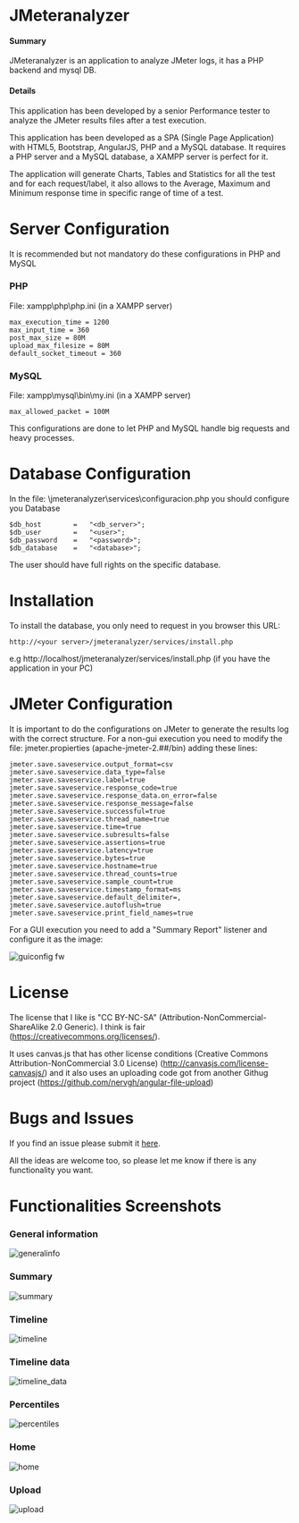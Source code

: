 # JMeteranalyzer

#### Summary
JMeteranalyzer is an application to analyze JMeter logs, it has a PHP backend and mysql DB.

#### Details
This application has been developed by a senior Performance tester to analyze the JMeter results files after a test execution.

This application has been developed as a SPA (Single Page Application) with HTML5, Bootstrap, AngularJS, PHP and a MySQL database. It requires a PHP server and a MySQL database, a XAMPP server is perfect for it.

The application will generate Charts, Tables and Statistics for all the test and for each request/label, it also allows to the Average, Maximum and Minimum response time in specific range of time of a test.


# Server Configuration

It is recommended but not mandatory do these configurations in PHP and MySQL

### PHP
File: xampp\php\php.ini (in a XAMPP server)
```
max_execution_time = 1200 
max_input_time = 360 
post_max_size = 80M 
upload_max_filesize = 80M 
default_socket_timeout = 360
```

### MySQL
File: xampp\mysql\bin\my.ini (in a XAMPP server)
```
max_allowed_packet = 100M
```

This configurations are done to let PHP and MySQL handle big requests and heavy processes.


# Database Configuration

In the file: \jmeteranalyzer\services\configuracion.php you should configure you Database
```
$db_host        =   "<db_server>";
$db_user        =   "<user>";
$db_password    =   "<password>";
$db_database    =   "<database>";
```
The user should have full rights on the specific database. 

# Installation

To install the database, you only need to request in you browser this URL:
```
http://<your server>/jmeteranalyzer/services/install.php
```
e.g http://localhost/jmeteranalyzer/services/install.php  (if you have the application in your PC)

# JMeter Configuration

It is important to do the configurations on JMeter to generate the results log with the correct structure. For a non-gui execution you need to modify the file: jmeter.propierties (apache-jmeter-2.##/bin) adding these lines:

```
jmeter.save.saveservice.output_format=csv
jmeter.save.saveservice.data_type=false
jmeter.save.saveservice.label=true
jmeter.save.saveservice.response_code=true
jmeter.save.saveservice.response_data.on_error=false
jmeter.save.saveservice.response_message=false
jmeter.save.saveservice.successful=true
jmeter.save.saveservice.thread_name=true
jmeter.save.saveservice.time=true
jmeter.save.saveservice.subresults=false
jmeter.save.saveservice.assertions=true
jmeter.save.saveservice.latency=true
jmeter.save.saveservice.bytes=true
jmeter.save.saveservice.hostname=true
jmeter.save.saveservice.thread_counts=true
jmeter.save.saveservice.sample_count=true
jmeter.save.saveservice.timestamp_format=ms
jmeter.save.saveservice.default_delimiter=,
jmeter.save.saveservice.autoflush=true
jmeter.save.saveservice.print_field_names=true
```
For a GUI execution you need to add a "Summary Report" listener and configure it as the image:

![guiconfig fw](https://cloud.githubusercontent.com/assets/8532620/9148060/18482a2e-3d37-11e5-9a1c-0d9432ddce9f.png)


# License

The license that I like is "CC BY-NC-SA" (Attribution-NonCommercial-ShareAlike 2.0 Generic). I think is fair (https://creativecommons.org/licenses/).

It uses canvas.js that has other license conditions (Creative Commons Attribution-NonCommercial 3.0 License) (http://canvasjs.com/license-canvasjs/) and it also uses an uploading code got from another Githug project (https://github.com/nervgh/angular-file-upload)


# Bugs and Issues
If you find an issue please submit it [here](https://github.com/gallinazo/jmeteranalyzer/issues).

All the ideas are welcome too, so please let me know if there is any functionality you want.


# Functionalities Screenshots

### General information
![generalinfo](https://cloud.githubusercontent.com/assets/8532620/9147584/c99ba2d2-3d2e-11e5-9d4a-adf5dbb6a7ff.png)

### Summary
![summary](https://cloud.githubusercontent.com/assets/8532620/9147587/c99ff468-3d2e-11e5-8977-95fd4027d1b4.png)

### Timeline
![timeline](https://cloud.githubusercontent.com/assets/8532620/9147588/c9a11f78-3d2e-11e5-9beb-577c71b0a50c.png)

### Timeline data
![timeline_data](https://cloud.githubusercontent.com/assets/8532620/9147589/c9a227f6-3d2e-11e5-87b5-b36a24f33d43.png)

### Percentiles
![percentiles](https://cloud.githubusercontent.com/assets/8532620/9147586/c99ea4d2-3d2e-11e5-9d44-4e2312ce6a70.png)

### Home
![home](https://cloud.githubusercontent.com/assets/8532620/9147585/c99dc508-3d2e-11e5-8d3e-7632a74856da.png)

### Upload
![upload](https://cloud.githubusercontent.com/assets/8532620/9147590/c9b13ec6-3d2e-11e5-9ff3-eec6d68e0680.png)

